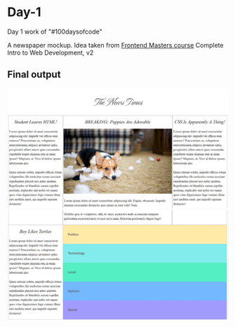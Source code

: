 # Day-1

Day 1 work of "#100daysofcode"

A newspaper mockup. Idea taken from [Frontend Masters course](https://frontendmasters.com/courses/web-development-v2/) Complete Intro to Web Development, v2

## Final output

![News mockup upper portion!](./img/news-mock-1.jpg "News website mockup")
![News mockup lower portion!](./img/news-mockup-2.jpg "News website mockup")
